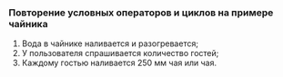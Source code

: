 ### Повторение условных операторов и циклов на примере чайника

1. Вода в чайнике наливается и разогревается;
2. У пользователя спрашивается количество гостей;
3. Каждому гостью наливается 250 мм чая или чая.

